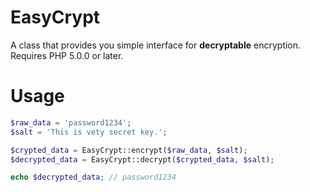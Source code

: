 EasyCrypt
=========

A class that provides you simple interface for **decryptable** encryption.  
Requires PHP 5.0.0 or later.

Usage
=====

```php
$raw_data = 'password1234';
$salt = 'This is vety secret key.';

$crypted_data = EasyCrypt::encrypt($raw_data, $salt);
$decrypted_data = EasyCrypt::decrypt($crypted_data, $salt);

echo $decrypted_data; // password1234
```

